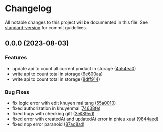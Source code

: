 # Changelog

All notable changes to this project will be documented in this file. See [standard-version](https://github.com/conventional-changelog/standard-version) for commit guidelines.

## 0.0.0 (2023-08-03)

### Features

-   update api to count all current product in storage ([4a54ea0](https://github.com/zit-software/anhphat-backend/commit/4a54ea085177f6f32df0ca0f8f527cd98db6de74))
-   write api to count total in storage ([6e600aa](https://github.com/zit-software/anhphat-backend/commit/6e600aa6a3dbbaf4dcb3b1da2b91fc49dfb5ac8a))
-   write api to count total in storage ([8dff914](https://github.com/zit-software/anhphat-backend/commit/8dff91436753738ba136356507d171479db0b377))

### Bug Fixes

-   fix logic error with edit khuyen mai tang ([55a0010](https://github.com/zit-software/anhphat-backend/commit/55a0010c8748ff9010952d617aa9aeec89c8dbe3))
-   fixed authorization in khuyenmai ([74638fe](https://github.com/zit-software/anhphat-backend/commit/74638fe762e2402dc48520680878c14f1d736b6c))
-   fixed bugs with checking gift ([3e089ed](https://github.com/zit-software/anhphat-backend/commit/3e089edbdbed10ed516b0dd2278f74d7f01af907))
-   fixed error with createdAt and updatedAt error in phieu xuat ([9844aed](https://github.com/zit-software/anhphat-backend/commit/9844aed406bc182c4193c57c23869b8e84a5727a))
-   fixed npp error paranoid ([87ad8ad](https://github.com/zit-software/anhphat-backend/commit/87ad8add90b605aead451810a689b7d29e1ab9fb))
